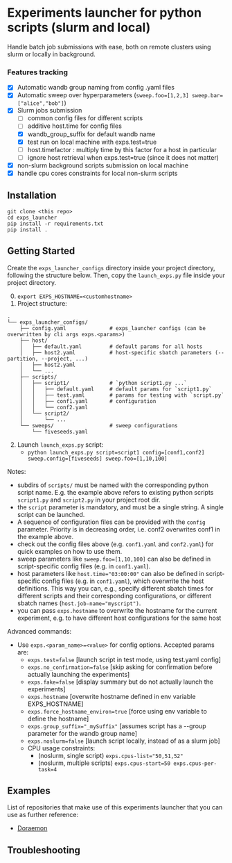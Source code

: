 # Experiments launcher for python scripts (slurm and local)
Handle batch job submissions with ease, both on remote clusters using slurm or locally in background.

### Features tracking

- [X] Automatic wandb group naming from config .yaml files
- [X] Automatic sweep over hyperparameters (`sweep.foo=[1,2,3] sweep.bar=["alice","bob"]`)
- [X] Slurm jobs submission
    - [ ] common config files for different scripts
    - [ ] additive host.time for config files
    - [X] wandb_group_suffix for default wandb name
    - [X] test run on local machine with exps.test=true
    - [ ] host.timefactor : multiply time by this factor for a host in particular
    - [ ] ignore host retrieval when exps.test=true (since it does not matter)
- [X] non-slurm background scripts submission on local machine
- [X] handle cpu cores constraints for local non-slurm scripts

## Installation
```
git clone <this repo>
cd exps_launcher
pip install -r requirements.txt
pip install .
```

## Getting Started
Create the `exps_launcher_configs` directory inside your project directory, following the structure below.
Then, copy the `launch_exps.py` file inside your project directory.

0. `export EXPS_HOSTNAME=<customhostname>`
1. Project structure:
```
.
└── exps_launcher_configs/
    ├── config.yaml              # exps_launcher configs (can be overwritten by cli args exps.<params>)
    ├── host/
    │   ├── default.yaml         # default params for all hosts
    │   ├── host2.yaml           # host-specific sbatch parameters (--partition, --project, ...)
    │   ├── host2.yaml
    │   └── ...
    ├── scripts/
    │   ├── script1/             # `python script1.py ...`
    │   │   ├── default.yaml     # default params for `script1.py`
    │   │   ├── test.yaml        # params for testing with `script.py`
    │   │   ├── conf1.yaml       # configuration
    │   │   └── conf2.yaml
    │   └── script2/
    │       └── ...
    └── sweeps/                  # sweep configurations
        └── fiveseeds.yaml
```
2. Launch `launch_exps.py` script:
    - `python launch_exps.py script=script1 config=[conf1,conf2] sweep.config=[fiveseeds] sweep.foo=[1,10,100]`

Notes:
- subdirs of `scripts/` must be named with the corresponding python script name. E.g. the example above refers to existing python scripts `script1.py` and `script2.py` in your project root dir.
- the `script` parameter is mandatory, and must be a single string. A single script can be launched.
- A sequence of configuration files can be provided with the `config` parameter. Priority is in decreasing order, i.e. conf2 overwrites conf1 in the example above.
- check out the config files above (e.g. `conf1.yaml` and `conf2.yaml`) for quick examples on how to use them.
- sweep parameters like `sweep.foo=[1,10,100]` can also be defined in script-specific config files (e.g. in `conf1.yaml`).
- host parameters like `host.time="03:00:00"` can also be defined in script-specific config files (e.g. in `conf1.yaml`), which overwrite the host definitions. This way you can, e.g., specify different sbatch times for different scripts and their corresponding configurations, or different sbatch names (`host.job-name="myscript")`.
- you can pass `exps.hostname` to overwrite the hostname for the current experiment, e.g. to have different host configurations for the same host

Advanced commands:
- Use `exps.<param_name>=<value>` for config options. Accepted params are:
  - `exps.test=false`  [launch script in test mode, using test.yaml config]
  - `exps.no_confirmation=false`  [skip asking for confirmation before actually launching the experiments]
  - `exps.fake=false`  [display summary but do not actually launch the experiments]
  - `exps.hostname`  [overwrite hostname defined in env variable EXPS_HOSTNAME]
  - `exps.force_hostname_environ=true`  [force using env variable to define the hostname]
  - `exps.group_suffix="_mySuffix"`  [assumes script has a --group parameter for the wandb group name]
  - `exps.noslurm=false`  [launch script locally, instead of as a slurm job]
  - CPU usage constraints:
    - (noslurm, single script) `exps.cpus-list="50,51,52"`
    - (noslurm, multiple scripts) `exps.cpus-start=50 exps.cpus-per-task=4`

## Examples
List of repositories that make use of this experiments launcher that you can use as further reference:
- [Doraemon](https://github.com/gabrieletiboni/doraemon)


## Troubleshooting




